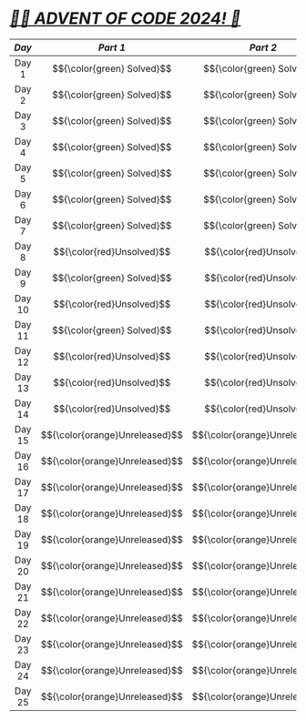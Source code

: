 # [***🧑‍🎄 ADVENT OF CODE 2024! 🎄***](https://adventofcode.com/2024/)

| ***Day*** | ***Part 1*** | ***Part 2*** |
|:---------:|:------------:|:------------:|
|   Day 1   |   $${\color{green} Solved}$$    |   $${\color{green} Solved}$$    |
|   Day 2   |   $${\color{green} Solved}$$    |   $${\color{green} Solved}$$    |
|   Day 3   |   $${\color{green} Solved}$$    |   $${\color{green} Solved}$$    |
|   Day 4   |   $${\color{green} Solved}$$    |   $${\color{green} Solved}$$    |
|   Day 5   |   $${\color{green} Solved}$$    |   $${\color{green} Solved}$$    |
|   Day 6   |   $${\color{green} Solved}$$    |   $${\color{green} Solved}$$    |
|   Day 7   |   $${\color{green} Solved}$$    |   $${\color{green} Solved}$$    |
|   Day 8   |   $${\color{red}Unsolved}$$   |   $${\color{red}Unsolved}$$   |
|   Day 9   |   $${\color{green} Solved}$$    |   $${\color{red}Unsolved}$$   |
|   Day 10  |   $${\color{red}Unsolved}$$   |   $${\color{red}Unsolved}$$   |
|   Day 11  |   $${\color{green} Solved}$$    |   $${\color{red}Unsolved}$$   |
|   Day 12  |   $${\color{red}Unsolved}$$   |   $${\color{red}Unsolved}$$   |
|   Day 13  |   $${\color{red}Unsolved}$$   |   $${\color{red}Unsolved}$$   |
|   Day 14  |   $${\color{red}Unsolved}$$   |   $${\color{red}Unsolved}$$   |
|   Day 15  |  $${\color{orange}Unreleased}$$   |  $${\color{orange}Unreleased}$$   |
|   Day 16  |  $${\color{orange}Unreleased}$$   |  $${\color{orange}Unreleased}$$   |
|   Day 17  |  $${\color{orange}Unreleased}$$   |  $${\color{orange}Unreleased}$$   |
|   Day 18  |  $${\color{orange}Unreleased}$$   |  $${\color{orange}Unreleased}$$   |
|   Day 19  |  $${\color{orange}Unreleased}$$   |  $${\color{orange}Unreleased}$$   |
|   Day 20  |  $${\color{orange}Unreleased}$$   |  $${\color{orange}Unreleased}$$   |
|   Day 21  |  $${\color{orange}Unreleased}$$   |  $${\color{orange}Unreleased}$$   |
|   Day 22  |  $${\color{orange}Unreleased}$$   |  $${\color{orange}Unreleased}$$   |
|   Day 23  |  $${\color{orange}Unreleased}$$   |  $${\color{orange}Unreleased}$$   |
|   Day 24  |  $${\color{orange}Unreleased}$$   |  $${\color{orange}Unreleased}$$   |
|   Day 25  |  $${\color{orange}Unreleased}$$   |  $${\color{orange}Unreleased}$$   |